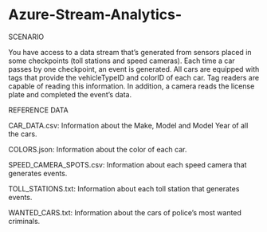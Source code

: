 # Azure-Stream-Analytics-

SCENARIO

You have access to a data stream that’s generated from sensors placed in some checkpoints (toll stations and speed cameras). Each time a car passes by one checkpoint, an event is generated. All cars are equipped with tags that provide the vehicleTypeID and colorID of each car. Tag readers are capable of reading this information. In addition, a camera reads the license plate and completed the event’s data. 

REFERENCE DATA

CAR_DATA.csv: Information about the Make, Model and Model Year of all the cars.

COLORS.json: Information about the color of each car.

SPEED_CAMERA_SPOTS.csv: Information about each speed camera that generates events.

TOLL_STATIONS.txt: Information about each toll station that generates events.

WANTED_CARS.txt: Information about the cars of police’s most wanted criminals.
